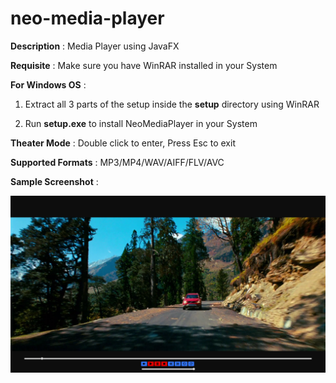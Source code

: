 # neo-media-player

**Description** : Media Player using JavaFX

**Requisite** : Make sure you have WinRAR installed in your System

**For Windows OS** :

1. Extract all 3 parts of the setup inside the **setup** directory using WinRAR

2. Run **setup.exe** to install NeoMediaPlayer in your System

**Theater Mode** : Double click to enter, Press Esc to exit

**Supported Formats** : MP3/MP4/WAV/AIFF/FLV/AVC

**Sample Screenshot** :

![](screenshot.png)



